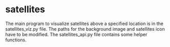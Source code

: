 # satellites
The main program to visualize satellites above a specified location is in the satellites_viz.py file. The paths for the background image and satellites icon have to be modified. The satellites_api.py file contains some helper functions.
